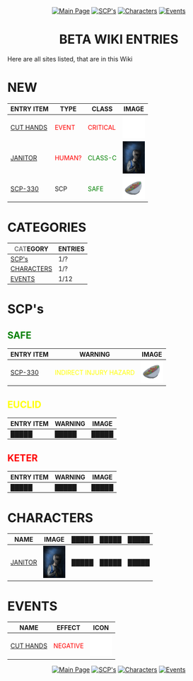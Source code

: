<p align="center">
    <a href="../index">
        <img src="https://img.shields.io/badge/GO_TO-MAIN_PAGE-ffffff?style=for-the-badge&labelColor=000000&color=ffffff" title="Main Page"/></a>
    <a href="./tree#scps">
        <img src="https://img.shields.io/badge/SCP'S-000000?style=for-the-badge" title="SCP's"/></a>
    <a href="./tree#characters">
        <img src="https://img.shields.io/badge/CHARACTERS-ffffff?style=for-the-badge" title="Characters"/></a>
    <a href="./tree#events">
        <img src="https://img.shields.io/badge/EVENTS-000000?style=for-the-badge" title="Events"/></a>
</p>
<h1 align="center">BETA WIKI ENTRIES</h1>

Here are all sites listed, that are in this Wiki

# NEW

| ENTRY ITEM | TYPE | CLASS | IMAGE |
| --- | --- | --- | --- |
| [CUT HANDS](./events/cuthands) | <span style="color:red">EVENT</span> | <span style="color:red">CRITICAL</span> | <img src="../assets/images/events/eventCutHands.png" width="50" height="50"/> |
| [JANITOR](./humans/foundation/janitor) | <span style="color: red">HUMAN?</span> | <span style="color: green">CLASS-C</span> | <img src="../assets/images/characters/cleaner.jpg" title="Janitor" width="50"/> |
| [SCP-330](./scp/safe/330) | SCP | <span style="color: green">SAFE</span> | <img src="../assets/images/scp/safe/scp-330.png" title="SCP-330" width="50"/> |

# CATEGORIES

| <span style="color: gray">CAT</span>EGORY | ENTRIES |
| --- | --- |
| [SCP's](#scps) | 1/? |
| [CHARACTERS](#characters) | 1/? |
| [EVENTS](#events) | 1/12 |


# SCP's

## <span style="color: green">SAFE</span>

| ENTRY ITEM | WARNING | IMAGE |
| --- | --- | --- |
| [SCP-330](./scp/safe/330) | <span style="color: yellow">INDIRECT INJURY HAZARD</span> | <img src="../assets/images/scp/safe/scp-330.png" title="SCP-330" width="50"/> |

## <span style="color: yellow">EUCLID</span>

| ENTRY ITEM | WARNING | IMAGE |
| --- | --- | --- |
| █████ | █████ | █████ |

## <span style="color: red">KETER</span>

| ENTRY ITEM | WARNING | IMAGE |
| --- | --- | --- |
| █████ | █████ | █████ |

# CHARACTERS

| NAME | IMAGE | █████ | █████ | █████ |
| --- | --- | --- | --- | --- |
| [JANITOR](./humans/foundation/janitor) | <img src="../assets/images/characters/cleaner.jpg" title="Janitor" width="50"/> | █████ | █████ | █████ |

# EVENTS

| NAME | EFFECT | ICON |
| --- | --- | --- |
| [CUT HANDS](./events/cuthands) | <span style="color:red">NEGATIVE</span> | <img src="../assets/images/events/eventCutHands.png" title="cut hands icon" width="50" height="50"/> |

<p align="center">
    <a href="../index">
        <img src="https://img.shields.io/badge/GO_TO-MAIN_PAGE-ffffff?style=for-the-badge&labelColor=000000&color=ffffff" title="Main Page"/></a>
    <a href="./tree#scps">
        <img src="https://img.shields.io/badge/SCP'S-000000?style=for-the-badge" title="SCP's"/></a>
    <a href="./tree#characters">
        <img src="https://img.shields.io/badge/CHARACTERS-ffffff?style=for-the-badge" title="Characters"/></a>
    <a href="./tree#events">
        <img src="https://img.shields.io/badge/EVENTS-000000?style=for-the-badge" title="Events"/></a>
</p>